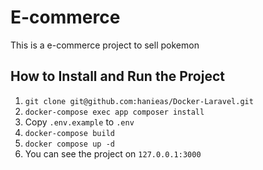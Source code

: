 # E-commerce
This is a e-commerce project to sell pokemon

## How to Install and Run the Project

1. ``` git clone git@github.com:hanieas/Docker-Laravel.git ```
2. ``` docker-compose exec app composer install ```
3. Copy ```.env.example``` to ```.env```
4. ```docker-compose build```
5. ```docker compose up -d```
6. You can see the project on ```127.0.0.1:3000```
